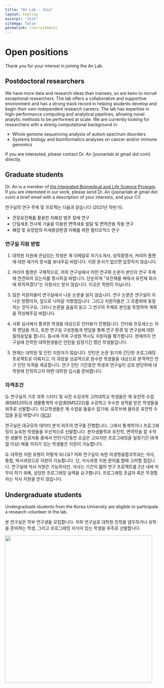 ```yaml
---
title: "An Lab - Join"
layout: textlay
excerpt: "Join"
sitemap: false
permalink: /recruitment/
---
```


# Open positions

Thank you for your interest in joining the An Lab.

## Postdoctoral researchers

We have more data and research ideas than trainees, so are keen to recruit exceptional researchers. The lab offers a collaborative and supportive environment and has a strong track record in helping students develop and begin their own independent research careers. The lab has expertise in high-performance computing and analytical pipelines, allowing novel analytic methods to be performed at scale. We are currently looking for researchers with a strong computational background in:

- Whole genome sequencing analysis of autism spectrum disorders
- Systems biology and bioinformatics analyses on cancer and/or immune genomics 

If you are interested, please contact Dr. An (joonanlab at gmail dot com) directly.

## Graduate students

Dr. An is a member of [the Integrated Biomedical and Life Science Program](http://chsold.korea.ac.kr/front/chsen/html/index.html?_ga=2.111493764.1440501719.1549452630-233976143.1526431482). If you are interested in our work, please send Dr. An (joonanlab at gmail dot com) a brief email with a description of your interests, and your CV.

연구실의 연구 주제 및 프로젝는 다음과 같습니다 (2021년 하반기).

- 전장유전체를 활용한 자폐성 범주 장애 연구
- 단일세포 전사체 기술을 이용한 면역세포 발달 및 면역관용 작용 연구
- 폐암 및 유방암의 미세종양환경 이해를 위한 멀티오믹스 연구

### 연구실 지원 방법
1. 대학원 지원에 관심있는 학생은 제 이메일로 자기소개서, 성적증명서, 커리어 플랜에 대한 세가지 문서를 보내주길 바랍니다.  지원 문서가 없으면 답장하지 않습니다.

2. 커리어 플랜은 구체적으로, 저희 연구실에서 어떤 연구와 논문이 본인의 연구 주제에 연관되어 있는지를 명시하길 바랍니다. 단순하게 "유전체를 배워서 유전체 회사에 취직하겠다"는 지원서는 받지 않습니다. 이곳은 학원이 아닙니다.

3. 많은 지원자들이 연구실에서 나온 논문을 읽지 않습니다. 연구 논문은 연구실이 지나온 방향이자, 앞으로 나아갈 지향점입니다. 그리고 지원자들은 그 흐름위에 동참하는 것이구요. 그러니 논문을 꼼꼼히 읽고 그 연구의 주체로 본인을 투영하여 계획을 작성해주길 바랍니다.

4. 서류 심사에서 통과한 학생을 대상으로 인터뷰가 진행됩니다. 인터뷰 프로세스는 저와 면담을 하고, 또한 연구실 구성원들과 면담을 통해 연구 환경 및 연구실에 대한 질의응답을 합니다. 동시에 저희 구성원 역시도 지원자를 평가합니다. 현재까지 연구실에 진학한 대학원생들은 인턴을 일정기간 했던 학생들입니다.

5. 현재는 대학원 및 인턴 지원자가 많습니다. 인턴은 논문 읽기와 간단한 프로그래밍 프로젝트로 이뤄지고, 이 과정을 성공적으로 완수한 학생들을 대상으로 본격적인 연구 인턴 자격을 제공합니다. 연구 인턴 기간동안 학생과 연구실이 상호 판단하에 대학원에 진학하고자 하면 대학원 입시를 준비합니다.

### 자격조건
Q. 연구실의 기초 과목 스터디 및 사전 수강과목
고려대학교 학생들은 제 유전학 수업(BSMS205)과 생물통계학 수업(BSMS222)를 수강하고 우수한 성적을 받은 학생들을 위주로 선발합니다. 타교학생들은 제 수업을 들을수 없기에, 유투브에 올라온 유전학 수업을 듣길 바랍니다 ([링크](https://www.youtube.com/watch?v=WwzeVOVEKz8&list=PLrSeOrCeGDLHp3jb3tXtSUM--7ZdbOZuz&ab_channel=genetics001))

연구실은 대규모의 데이터 분석 위주의 연구를 진행합니다. 그래서 통계학이나 프로그래밍이 능숙한 학생들을 우선적으로 선발합니다. 분자생물학과 유전학, 면역학을 잘 수학한 생물학 전공자들 중에서 인턴기간동안 조금은 고되지만 프로그래밍을 일정기간 (6개월 이상) 배울 의지가 있는 학생들은 지원이 가능합니다.

Q. 대학원 지원 유형이 어떻게 되나요?
저희 연구실이 속한 의생명융합과학과는 석사, 통합, 박사과정으로 지원이 가능합니다. 단, 석사과정 지원 문의를 할때 고려할 점입니다. 연구실에 석사 지원은 가능하지만, 석사는 기간이 짧아 연구 프로젝트를 2년 내에 마무리 하기 위해, 상당한 프로그래밍 실력을 요구합니다. 프로그래밍 초급자 혹은 무경험자는 석사 지원을 받지 않습니다.


## Undergraduate students

Undergraduate students from the Korea University are eligible to participate a research volunteer in the lab.

본 연구실은 학부 연구생을 모집합니다. 저희 연구실로 대학원 진학을 염두하거나 유학을 준비하는 학생, 그리고 프로그래밍 지식이 있는 학생을 위주로 선발합니다. 

<img src="{{ site.url }}{{ site.baseurl }}/images/teampic/labphoto_20210402.jpg" style="width: 480px">
